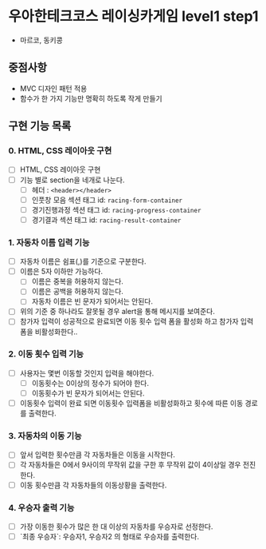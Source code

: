 # 우아한테크코스 레이싱카게임 level1 step1
- 마르코, 동키콩

## 중점사항

- MVC 디자인 패턴 적용
- 함수가 한 가지 기능만 명확히 하도록 작게 만들기

## 구현 기능 목록

### 0. HTML, CSS 레이아웃 구현

- [ ] HTML, CSS 레이아웃 구현
- [ ] 기능 별로 section을 네개로 나눈다.
    - [ ] 헤더 : `<header></header>`
    - [ ] 인풋창 모음 섹션 태그 id: `racing-form-container`
    - [ ] 경기진행과정 섹션 태그 id: `racing-progress-container`
    - [ ] 경기결과 섹션 태그 id: `racing-result-container`

### 1. 자동차 이름 입력 기능

- [ ] 자동차 이름은 쉼표(,)를 기준으로 구분한다.
- [ ] 이름은 5자 이하만 가능하다.
    - [ ] 이름은 중복을 허용하지 않는다.
    - [ ] 이름은 공백을 허용하지 않는다.
    - [ ] 자동차 이름은 빈 문자가 되어서는 안된다.
- [ ] 위의 기준 중 하나라도 잘못될 경우 alert을 통해 메시지를 보여준다.
- [ ] 참가자 입력이 성공적으로 완료되면 이동 횟수 입력 폼을 활성화 하고 참가자 입력폼을 비활성화한다..

### 2. 이동 횟수 입력 기능

- [ ] 사용자는 몇번 이동할 것인지 입력을 해야한다.
    - [ ] 이동횟수는 0이상의 정수가 되어야 한다.
    - [ ] 이동횟수가 빈 문자가 되어서는 안된다.
- [ ] 이동횟수 입력이 완료 되면 이동횟수 입력폼을 비활성화하고 횟수에 따른 이동 경로를 출력한다.

### 3. 자동차의 이동 기능

- [ ] 앞서 입력한 횟수만큼 각 자동차들은 이동을 시작한다.
- [ ] 각 자동차들은 0에서 9사이의 무작위 값을 구한 후 무작위 값이 4이상일 경우 전진한다.
- [ ] 이동 횟수만큼 각 자동차들의 이동상황을 출력한다.

### 4. 우승자 출력 기능

- [ ] 가장 이동한 횟수가 많은 한 대 이상의 자동차를 우승자로 선정한다.
- [ ] \`최종 우승자`: 우승자1, 우승자2 의 형태로 우승자를 출력한다.
